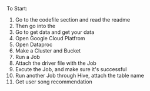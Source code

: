 To Start: 

1. Go to the codefile section and read the readme
2. Then go into the 
3. Go to get data and get your data
4. Open Google Cloud Platfrom
5. Open Dataproc
6. Make a Cluster and Bucket
7. Run a Job
8. Attach the driver file with the Job
9. Excute the Job, and make sure it's successful
10. Run another Job through Hive, attach the table name
11. Get user song recommendation
